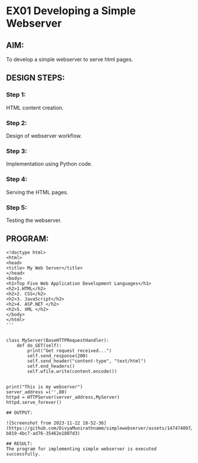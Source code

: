 # EX01 Developing a Simple Webserver

## AIM:
To develop a simple webserver to serve html pages.

## DESIGN STEPS:
### Step 1: 
HTML content creation.

### Step 2:
Design of webserver workflow.

### Step 3:
Implementation using Python code.

### Step 4:
Serving the HTML pages.

### Step 5:
Testing the webserver.

## PROGRAM:
```
<!doctype html>
<html>
<head>
<title> My Web Server</title>
</head>
<body>
<h1>Top Five Web Application Development Languages</h1>
<h2>1.HTML</h2>
<h2>2. CSS</h2>
<h2>3. JavaScript</h2>
<h2>4. ASP.NET </h2>
<h2>5. XML </h2>
</body>
</html>
'''


class MyServer(BaseHTTPRequestHandler):
    def do_GET(self):
        print("Get request received...")
        self.send_response(200) 
        self.send_header("content-type", "text/html")       
        self.end_headers()
        self.wfile.write(content.encode())


print("This is my webserver") 
server_address =('',80)
httpd = HTTPServer(server_address,MyServer)
httpd.serve_forever()

## OUTPUT:

![Screenshot from 2023-11-22 18-52-36](https://github.com/DivyaMunirathnamm/simplewebserver/assets/147474097/aa52585e-b819-4bc7-ad76-35462e1807d3)

## RESULT:
The program for implementing simple webserver is executed successfully.
